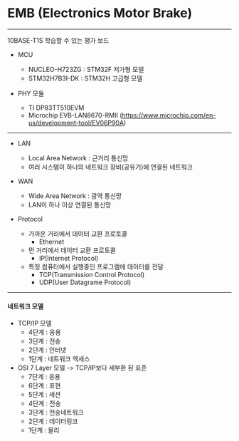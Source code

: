 # EMB (Electronics Motor Brake)
---
10BASE-T1S 학습할 수 있는 평가 보드
- MCU
  - NUCLEO-H723ZG : STM32F 저가형 모델
  - STM32H7B3I-DK : STM32H 고급형 모델
 
- PHY 모듈
  - TI DP83TT510EVM
  - Microchip EVB-LAN8670-RMII (https://www.microchip.com/en-us/development-tool/EV06P90A)
---
- LAN
  - Local Area Network : 근거리 통신망
  - 여러 시스템이 하나의 네트워크 장비(공유기)에 연결된 네트워크
- WAN
  - Wide Area Network : 광역 통신망
  - LAN이 하나 이상 연결된 통신망
 

- Protocol
  - 가까운 거리에서 데이터 교환 프로토콜
    - Ethernet
  - 먼 거리에서 데이터 교환 프로토콜
    - IP(Internet Protocol)
  - 특정 컴퓨터에서 실행중인 프로그램에 데이터를 전달
    - TCP(Transmission Control Protocol)
    - UDP(User Datagrame Protocol)
---
#### 네트워크 모델
- TCP/IP 모델
  - 4단계 : 응용
  - 3단계 : 전송
  - 2단계 : 인터넷
  - 1단계 : 네트워크 엑세스
- OSI 7 Layer 모델 -> TCP/IP보다 세부환 된 표준
  - 7단계 : 응용
  - 6단계 : 표현
  - 5단계 : 세션
  - 4단계 : 전송
  - 3단계 : 전송네트워크
  - 2단계 : 데이터링크
  - 1단계 : 물리
